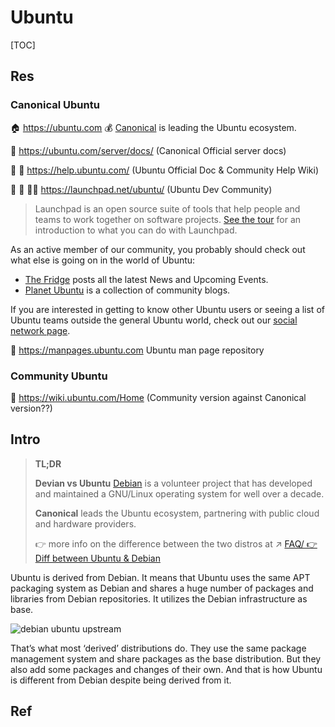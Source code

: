 # Ubuntu

[TOC]



## Res
### Canonical Ubuntu
🏠 https://ubuntu.com
💰 [Canonical](https://canonical.com) is leading the Ubuntu ecosystem.

📂 https://ubuntu.com/server/docs/ (Canonical Official server docs)

📂 👥 https://help.ubuntu.com/ (Ubuntu Official Doc & Community Help Wiki)

📂 👥 👷🏻 https://launchpad.net/ubuntu/  (Ubuntu Dev Community)
> Launchpad is an open source suite of tools that help people and teams to work together on software projects. [See the tour](https://launchpad.net/+tour) for an introduction to what you can do with Launchpad.

As an active member of our community, you probably should check out what else is going on in the world of Ubuntu: 
- [The Fridge](http://fridge.ubuntu.com/) posts all the latest News and Upcoming Events. 
- [Planet Ubuntu](http://planet.ubuntu.com/) is a collection of community blogs.

If you are interested in getting to know other Ubuntu users or seeing a list of Ubuntu teams outside the general Ubuntu world, check out our [social network page](https://wiki.ubuntu.com/Social).

📄 https://manpages.ubuntu.com
Ubuntu man page repository


### Community Ubuntu
📂 https://wiki.ubuntu.com/Home (Community version against Canonical version??)



## Intro
> **TL;DR**
> 
> **Devian vs Ubuntu**
> [Debian](https://www.debian.org/) is a volunteer project that has developed and maintained a GNU/Linux operating system for well over a decade.
>
> **Canonical** leads the Ubuntu ecosystem, partnering with public cloud and hardware providers.
>
> 👉 more info on the difference between the two distros at ↗ [FAQ/ 👉 Diff between Ubuntu & Debian](../FAQ.md#👉%20Diff%20between%20Ubuntu%20&%20Debian)

Ubuntu is derived from Debian. It means that Ubuntu uses the same APT packaging system as Debian and shares a huge number of packages and libraries from Debian repositories. It utilizes the Debian infrastructure as base.

![debian ubuntu upstream](../../../../../../../../Assets/Pics/Debian-ubuntu-upstream.png)

That’s what most ‘derived’ distributions do. They use the same package management system and share packages as the base distribution. But they also add some packages and changes of their own. And that is how Ubuntu is different from Debian despite being derived from it.



## Ref


